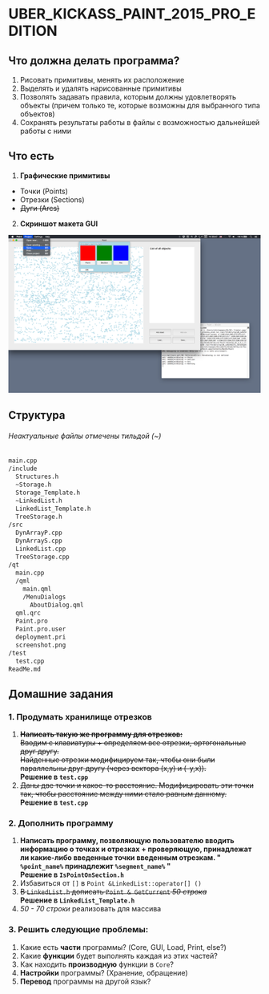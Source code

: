 # UBER\_KICKASS\_PAINT\_2015\_PRO\_EDITION

## Что должна делать программа?
1. Рисовать примитивы, менять их расположение  
2. Выделять и удалять нарисованные примитивы  
3. Позволять задавать правила, которым должны удовлетворять объекты (причем только те, которые возможны для выбранного типа объектов)  
4. Сохранять результаты работы в файлы с возможностью дальнейшей работы с ними  

## Что есть

1. **Графические примитивы**  
  + Точки   (Points)  
  + Отрезки (Sections)  
  + ~~Дуги    (Arcs)~~  
  
2. **Скриншот макета GUI**  

![Screenshot](https://github.com/109spbu2sem/Project/blob/tapochek97/qt/screenshot.png?raw=true "Screenshot")

## Структура
###### Неактуальные файлы отмечены тильдой (~)
    main.cpp  
    /include  
      Structures.h  
      ~Storage.h  
      Storage_Template.h  
      ~LinkedList.h  
      LinkedList_Template.h   
      TreeStorage.h  
    /src  
      DynArrayP.cpp  
      DynArrayS.cpp  
      LinkedList.cpp  
      TreeStorage.cpp  
    /qt
      main.cpp  
      /qml  
        main.qml  
        /MenuDialogs  
          AboutDialog.qml  
      qml.qrc  
      Paint.pro  
      Paint.pro.user  
      deployment.pri  
      screenshot.png  
    /test  
      test.cpp  
    ReadMe.md  

## Домашние задания

### 1. Продумать хранилище отрезков

1. ~~**Написать такую же программу для отрезков:**~~  
~~Вводим с клавиатуры + определяем все отрезки, ортогональные друг другу.~~  
~~Найденные отрезки модифицируем так, чтобы они были параллельны друг другу (через вектора (х,у) и (-у,х)).~~  
**Решение в `test.cpp`**  
2. ~~Даны две точки и какое-то расстояние. Модифицировать эти точки так, чтобы расстояние между ними стало равным данному.~~  
**Решение в `test.cpp`**  

### 2. Дополнить программу
1. **Написать программу, позволяющую пользователю вводить информацию о точках и отрезках + проверяющую, принадлежат ли какие-либо введенные точки введенным отрезкам. " `%point_name%` принадлежит `%segment_name%` "**  
**Решение в `IsPointOnSection.h`**  
2. Избавиться от `[]` в `Point &LinkedList::operator[] ()`  
3. ~~В `LinkedList.h` дописать `Point & GetCurrent` *50 строка*~~  
**Решение в `LinkedList_Template.h`**  
4. *50 - 70 строки* реализовать для массива  

### 3. Решить следующие проблемы:
1. Какие есть **части** программы? (Core, GUI, Load, Print, else?)  
2. Какие **функции** будет выполнять каждая из этих частей?  
3. Как находить **производную** функции в `Core`?  
4. **Настройки** программы? (Хранение, обращение)
5. **Перевод** программы на другой язык?
